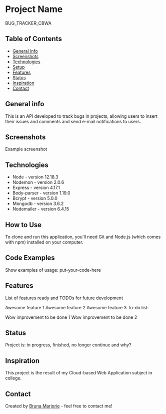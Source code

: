 # Project Name
BUG_TRACKER_CBWA 

## Table of Contents
* [General info](#general-info)
* [Screenshots](#screenshots)
* [Technologies](#technologies)
* [Setup](#setup)
* [Features](#features)
* [Status](#status)
* [Inspiration](#inspiration)
* [Contact](#contact)

## General info
This is an API developed to track bugs in projects, allowing users to insert their issues and comments and send e-mail notifications to users.

## Screenshots
Example screenshot

## Technologies
* Node - version 12.18.3
* Nodemon - version 2.0.6
* Express - version 4.17.1
* Body-parser - version 1.19.0
* Bcrypt - version 5.0.0
* Mongodb - version 3.6.2
* Nodemailer - version 6.4.15   

## How to Use
To clone and run this application, you'll need Git and Node.js (which comes with npm) installed on your computer.

## Code Examples
Show examples of usage: put-your-code-here

## Features
List of features ready and TODOs for future development

Awesome feature 1
Awesome feature 2
Awesome feature 3
To-do list:

Wow improvement to be done 1
Wow improvement to be done 2

## Status
Project is: in progress, finished, no longer continue and why?

## Inspiration
This project is the result of my Cloud-based Web Application subject in college. 

## Contact
Created by [Bruna Marjorie](https://github.com/BrunaMarjorie) - feel free to contact me!